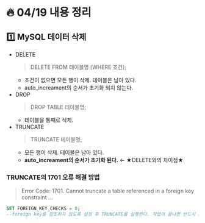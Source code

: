 # :fire: 04/19 내용 정리

## :one: MySQL 데이터 삭제

- DELETE
  > DELETE FROM 테이블명 (WHERE 조건);
  - 조건이 없으면 모든 행이 삭제. 테이블은 남아 있다.
  - auto_increament의 순서가 초기화 되지 않는다.
- DROP
  > DROP TABLE 테이블명;
  - 테이블을 통째로 삭제.
- TRUNCATE
  > TRUNCATE 테이블명;
  - 모든 행이 삭제. 테이블은 남아 있다.
  - **auto_increament의 순서가 초기화 된다.** ← ★DELETE와의 차이점★
 
### TRUNCATE의 1701 오류 해결 방법

> Error Code: 1701. Cannot truncate a table referenced in a foreign key constraint ...

```sql
SET FOREIGN_KEY_CHECKS = 0;
--foreign key를 참조하지 않도록 설정 후 TRUNCATE를 실행한다. 작업이 끝나면 반드시 FOREIGN_KEY_CHECK = 1로 되돌려준다.
```
